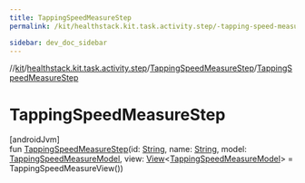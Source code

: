 ```yaml
---
title: TappingSpeedMeasureStep
permalink: /kit/healthstack.kit.task.activity.step/-tapping-speed-measure-step/-tapping-speed-measure-step.html

sidebar: dev_doc_sidebar
---
```

//[kit](../../../kit.html)/[healthstack.kit.task.activity.step](../index.html)/[TappingSpeedMeasureStep](index.html)/[TappingSpeedMeasureStep](-tapping-speed-measure-step.html)



# TappingSpeedMeasureStep



[androidJvm]\
fun [TappingSpeedMeasureStep](-tapping-speed-measure-step.html)(id: [String](https://kotlinlang.org/api/latest/jvm/stdlib/kotlin/-string/index.html), name: [String](https://kotlinlang.org/api/latest/jvm/stdlib/kotlin/-string/index.html), model: [TappingSpeedMeasureModel](../../healthstack.kit.task.activity.model/-tapping-speed-measure-model/index.html), view: [View](../../healthstack.kit.task.base/-view/index.html)&lt;[TappingSpeedMeasureModel](../../healthstack.kit.task.activity.model/-tapping-speed-measure-model/index.html)&gt; = TappingSpeedMeasureView())




